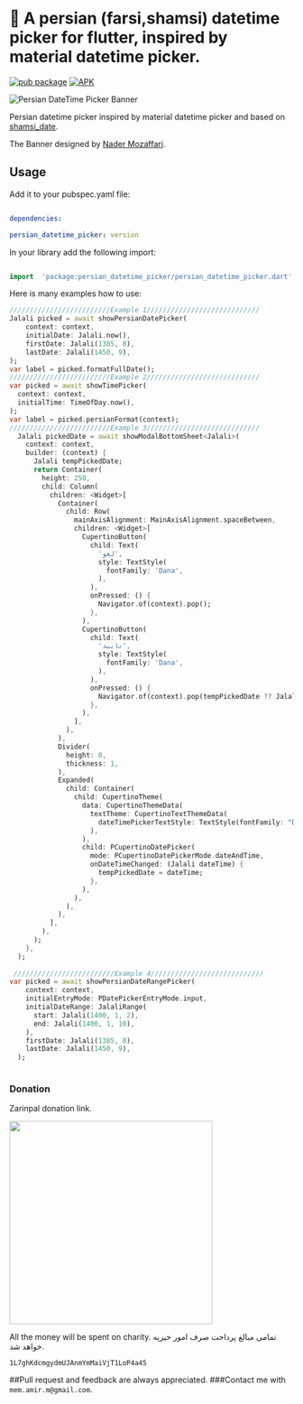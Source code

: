 
  

# 📆 A persian (farsi,shamsi) datetime picker for flutter, inspired by material datetime picker.



[![pub package](https://img.shields.io/pub/v/persian_datetime_picker.svg?color=%23e67e22&label=pub&logo=persian_datetime_picker)](https://pub.dartlang.org/packages/persian_datetime_picker)   [![APK](https://img.shields.io/badge/APK-Demo-brightgreen.svg)](https://github.com/M-amir-M/persian-datetime-picker/raw/master/sample.apk)

![Persian DateTime Picker Banner](https://github.com/M-amir-M/persian-datetime-picker/raw/master/banner.png)

  
  
Persian datetime picker inspired by material datetime picker and based on [shamsi_date](https://pub.dartlang.org/packages/shamsi_date).

The Banner designed by [Nader Mozaffari](https://www.linkedin.com/in/nadermozaffari).

 

## Usage

  

Add it to your pubspec.yaml file:

  

```yaml

dependencies:

persian_datetime_picker: version

```

  

In your library add the following import:

  

```dart

import  'package:persian_datetime_picker/persian_datetime_picker.dart';

```

  

Here is many examples how to use:


```dart
/////////////////////////Example 1////////////////////////////
Jalali picked = await showPersianDatePicker(
    context: context,
    initialDate: Jalali.now(),
    firstDate: Jalali(1385, 8),
    lastDate: Jalali(1450, 9),
);
var label = picked.formatFullDate();
/////////////////////////Example 2////////////////////////////
var picked = await showTimePicker(
  context: context,
  initialTime: TimeOfDay.now(),
);
var label = picked.persianFormat(context);
/////////////////////////Example 3////////////////////////////
  Jalali pickedDate = await showModalBottomSheet<Jalali>(
    context: context,
    builder: (context) {
      Jalali tempPickedDate;
      return Container(
        height: 250,
        child: Column(
          children: <Widget>[
            Container(
              child: Row(
                mainAxisAlignment: MainAxisAlignment.spaceBetween,
                children: <Widget>[
                  CupertinoButton(
                    child: Text(
                      'لغو',
                      style: TextStyle(
                        fontFamily: 'Dana',
                      ),
                    ),
                    onPressed: () {
                      Navigator.of(context).pop();
                    },
                  ),
                  CupertinoButton(
                    child: Text(
                      'تایید',
                      style: TextStyle(
                        fontFamily: 'Dana',
                      ),
                    ),
                    onPressed: () {
                      Navigator.of(context).pop(tempPickedDate ?? Jalali.now());
                    },
                  ),
                ],
              ),
            ),
            Divider(
              height: 0,
              thickness: 1,
            ),
            Expanded(
              child: Container(
                child: CupertinoTheme(
                  data: CupertinoThemeData(
                    textTheme: CupertinoTextThemeData(
                      dateTimePickerTextStyle: TextStyle(fontFamily: "Dana"),
                    ),
                  ),
                  child: PCupertinoDatePicker(
                    mode: PCupertinoDatePickerMode.dateAndTime,
                    onDateTimeChanged: (Jalali dateTime) {
                      tempPickedDate = dateTime;
                    },
                  ),
                ),
              ),
            ),
          ],
        ),
      );
    },
  );
  
 /////////////////////////Example 4//////////////////////////// 
var picked = await showPersianDateRangePicker(
    context: context,
    initialEntryMode: PDatePickerEntryMode.input,
    initialDateRange: JalaliRange(
      start: Jalali(1400, 1, 2),
      end: Jalali(1400, 1, 10),
    ),
    firstDate: Jalali(1385, 8),
    lastDate: Jalali(1450, 9),
  );
  
```


### Donation
Zarinpal donation link.

<a href="https://zarinp.al/amirlogs.com"><img src="https://www.zarinpal.com/webservice/TrustCode" width=360 /></a>

All the money will be spent on charity.
تمامی مبالغ پرداخت صرف امور خیریه خواهد شد.

`1L7ghKdcmgydmUJAnmYmMaiVjT1LoP4a45`

 
##Pull request and feedback are always appreciated.
###Contact me with `mem.amir.m@gmail.com`.
